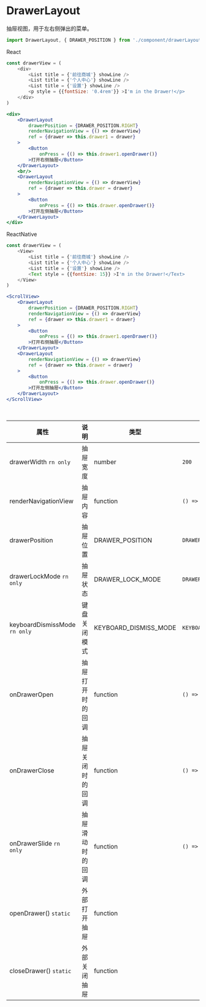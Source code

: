 # DrawerLayout

抽屉视图，用于左右侧弹出的菜单。

```js
import DrawerLayout, { DRAWER_POSITION } from './component/drawerLayout'
```

React

```js
const drawerView = (
    <div>
        <List title = {'前往商城'} showLine />
        <List title = {'个人中心'} showLine />
        <List title = {'设置'} showLine />
        <p style = {{fontSize: '0.4rem'}} >I'm in the Drawer!</p>
    </div>
)
```

```jsx
<div>
    <DrawerLayout 
        drawerPosition = {DRAWER_POSITION.RIGHT} 
        renderNavigationView = {() => drawerView} 
        ref = {drawer => this.drawer1 = drawer} 
    >
        <Button 
            onPress = {() => this.drawer1.openDrawer()} 
        >打开右侧抽屉</Button>
    </DrawerLayout>
    <br/>
    <DrawerLayout 
        renderNavigationView = {() => drawerView} 
        ref = {drawer => this.drawer = drawer} 
    >
        <Button 
            onPress = {() => this.drawer.openDrawer()} 
        >打开左侧抽屉</Button>
    </DrawerLayout>
</div>
```

ReactNative

```js
const drawerView = (
    <View>
        <List title = {'前往商城'} showLine />
        <List title = {'个人中心'} showLine />
        <List title = {'设置'} showLine />
        <Text style = {{fontSize: 15}} >I'm in the Drawer!</Text>
    </View>
)
```

```jsx
<ScrollView>
    <DrawerLayout 
        drawerPosition = {DRAWER_POSITION.RIGHT} 
        renderNavigationView = {() => drawerView} 
        ref = {drawer => this.drawer1 = drawer} 
    >
        <Button 
            onPress = {() => this.drawer1.openDrawer()} 
        >打开右侧抽屉</Button>
    </DrawerLayout>
    <DrawerLayout 
        renderNavigationView = {() => drawerView} 
        ref = {drawer => this.drawer = drawer} 
    >
        <Button 
            onPress = {() => this.drawer.openDrawer()} 
        >打开左侧抽屉</Button>
    </DrawerLayout>
</ScrollView>
```

<br/>

属性 | 说明 | 类型 | 默认值
----|-----|------|------
drawerWidth `rn only` | 抽屉宽度 | number | `200`
renderNavigationView | 抽屉内容 | function | `() => {}`
drawerPosition | 抽屉位置 | DRAWER_POSITION |`DRAWER_POSITION.LEFT`
drawerLockMode `rn only` | 抽屉状态 | DRAWER_LOCK_MODE | `DRAWER_LOCK_MODE.UNLOCKED`
keyboardDismissMode `rn only` | 键盘关闭模式 | KEYBOARD_DISMISS_MODE | `KEYBOARD_DISMISS_MODE.NONE`
onDrawerOpen | 抽屉打开时的回调 | function | `() => {}`
onDrawerClose | 抽屉关闭时的回调 | function | `() => {}`
onDrawerSlide `rn only` | 抽屉滑动时的回调 | function | `() => {}`
openDrawer() `static` | 外部打开抽屉 | function | |
closeDrawer() `static` | 外部关闭抽屉 | function | |